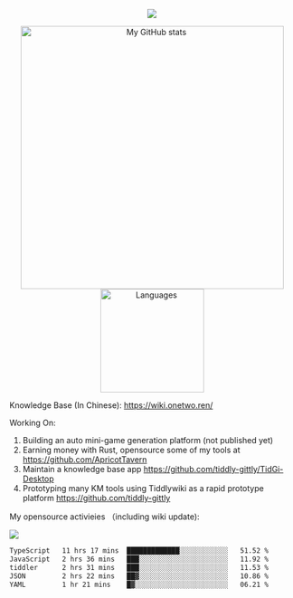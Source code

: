 <a href="https://github.com/linonetwo">
    <p align="center">
        <img src="https://github-profile-trophy.vercel.app/?username=linonetwo&column=7&theme=onedark"/>
    </p>
</a>
<a align="center" href="https://github.com/linonetwo">
  <p align="center">
    <img src="https://github-readme-stats.vercel.app/api?username=linonetwo&show_icons=true&count_private=true" alt="My GitHub stats" width="465"/>
    <img src="https://github-readme-stats.vercel.app/api/top-langs/?username=linonetwo&layout=compact&langs_count=10" alt="Languages" height="183">
  </p>
</a>

Knowledge Base (In Chinese): https://wiki.onetwo.ren/

Working On: 

1. Building an auto mini-game generation platform (not published yet)
1. Earning money with Rust, opensource some of my tools at https://github.com/ApricotTavern
1. Maintain a knowledge base app https://github.com/tiddly-gittly/TidGi-Desktop
1. Prototyping many KM tools using Tiddlywiki as a rapid prototype platform https://github.com/tiddly-gittly

My opensource activieies （including wiki update):

![](https://visitor-badge.glitch.me/badge?page_id=linonetwo.linonetwo)

<!--START_SECTION:waka-->

```txt
TypeScript   11 hrs 17 mins  █████████████░░░░░░░░░░░░   51.52 %
JavaScript   2 hrs 36 mins   ███░░░░░░░░░░░░░░░░░░░░░░   11.92 %
tiddler      2 hrs 31 mins   ███░░░░░░░░░░░░░░░░░░░░░░   11.53 %
JSON         2 hrs 22 mins   ██▓░░░░░░░░░░░░░░░░░░░░░░   10.86 %
YAML         1 hr 21 mins    █▓░░░░░░░░░░░░░░░░░░░░░░░   06.21 %
```

<!--END_SECTION:waka-->

